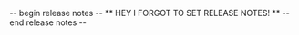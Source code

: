 <!--
 ________________________________________
/ Remember to add one of these tags      \
\ bug-fix / new-feature / major release. /
 ----------------------------------------
        \   ^__^
         \  (oo)\_______
            (__)\       )\/\
                ||----w |
                ||     ||
-->

<!-- Make sure you fill in the release notes! -->

-- begin release notes --
** HEY I FORGOT TO SET RELEASE NOTES! **
-- end release notes --
